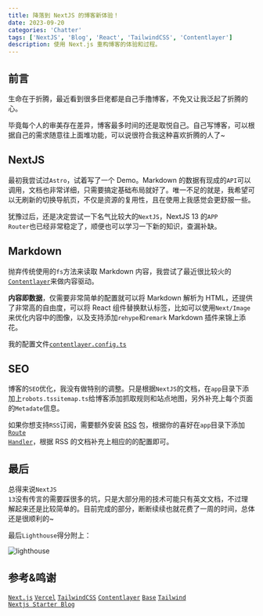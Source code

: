 ```yaml
---
title: 降落到 NextJS 的博客新体验！
date: 2023-09-20
categories: 'Chatter'
tags: ['NextJS', 'Blog', 'React', 'TailwindCSS', 'Contentlayer']
description: 使用 Next.js 重构博客的体验和过程。
---
```


## 前言

生命在于折腾，最近看到很多巨佬都是自己手撸博客，不免又让我泛起了折腾的心。

毕竟每个人的审美存在差异，博客最多时间的还是取悦自己。自己写博客，可以根据自己的需求随意往上面堆功能，可以说很符合我这种喜欢折腾的人了~

## NextJS

最初我尝试过<code>Astro</code>，试着写了一个 Demo。Markdown 的数据有现成的<code>API</code>可以调用，文档也非常详细，只需要搞定基础布局就好了。唯一不足的就是，我希望可以无刷新的切换导航页，不仅是资源的复用性，且在使用上我感觉会更舒服一些。

犹豫过后，还是决定尝试一下名气比较大的<code>NextJS</code>，NextJS 13 的<code>APP Router</code>也已经非常稳定了，顺便也可以学习一下新的知识，查漏补缺。

## Markdown

抛弃传统使用的<code>fs</code>方法来读取 Markdown 内容，我尝试了最近很比较火的<code>[Contentlayer](https://contentlayer.dev/)</code>来做内容驱动。

**内容即数据**，仅需要非常简单的配置就可以将 Markdown 解析为 HTML，还提供了非常高的自由度，可以将 React 组件替换默认标签，比如可以使用<code>Next/Image</code>来优化内容中的图像，以及支持添加<code>rehype</code>和<code>remark</code> Markdown 插件来锦上添花。

我的配置文件<code>[contentlayer.config.ts](https://github.com/siaesauce/siae.me/blob/main/contentlayer.config.ts)</code>

## SEO

博客的<code>SEO</code>优化，我没有做特别的调整。只是根据<code>NextJS</code>的文档，在<code>app</code>目录下添加上<code>robots.ts</code><code>sitemap.ts</code>给博客添加抓取规则和站点地图，另外补充上每个页面的<code>Metadate</code>信息。

如果你想支持<code>RSS</code>订阅，需要额外安装 [RSS](https://www.npmjs.com/package/rss) 包，根据你的喜好在<code>app</code>目录下添加<code>[Route Handler](https://nextjs.org/docs/app/building-your-application/routing/route-handlers#static-route-handlers)</code>，根据 RSS 的文档补充上相应的的配置即可。

## 最后

总得来说<code>NextJS 13</code>没有传言的需要踩很多的坑，只是大部分用的技术可能只有英文文档，不过理解起来还是比较简单的。目前完成的部分，断断续续也就花费了一周的时间，总体还是很顺利的~

最后<code>Lighthouse</code>得分附上：

![lighthouse](/images/post/lighthouse.png)

## 参考&鸣谢

<code>[Next.js](https://nextjs.org/docs/getting-started/project-structure)</code>
<code>[Vercel](https://vercel.com)</code>
<code>[TailwindCSS](https://tailwindcss.com)</code>
<code>[Contentlayer](https://contentlayer.dev)</code>
<code>[Base](https://github.com/laymonage/base)</code>
<code>[Tailwind Nextjs Starter Blog](https://github.com/timlrx/tailwind-nextjs-starter-blog)</code>
